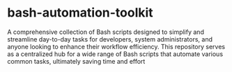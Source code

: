 # bash-automation-toolkit
A comprehensive collection of Bash scripts designed to simplify and streamline day-to-day tasks for developers, system administrators, and anyone looking to enhance their workflow efficiency. This repository serves as a centralized hub for a wide range of Bash scripts that automate various common tasks, ultimately saving time and effort
